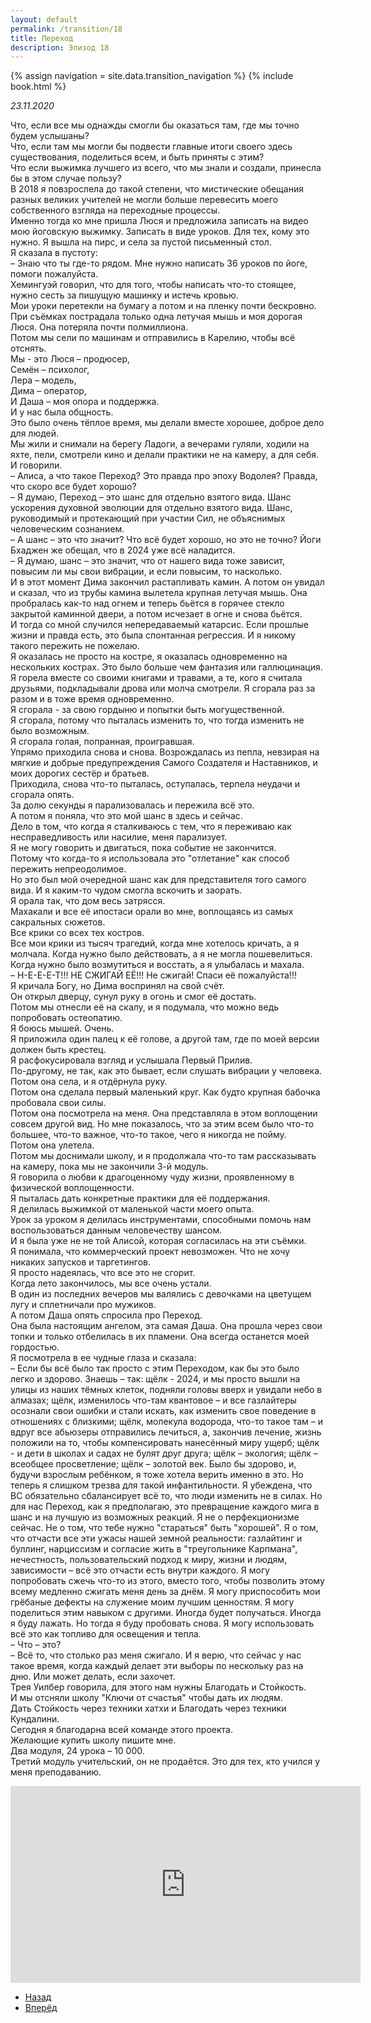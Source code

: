 ```yaml
---
layout: default
permalink: /transition/18
title: Переход
description: Эпизод 18
---
```

{% assign navigation  = site.data.transition_navigation %}
{% include book.html %}

*23.11.2020*

Что, если все мы однажды смогли бы оказаться там, где мы точно будем услышаны?  
Что, если там мы могли бы подвести главные итоги своего здесь существования, поделиться всем, и быть приняты с этим?  
Что если выжимка лучшего из всего, что мы знали и создали, принесла бы в этом случае пользу?  
В 2018 я повзрослела до такой степени, что мистические обещания разных великих учителей не могли больше перевесить моего собственного взгляда на переходные процессы.  
Именно тогда ко мне пришла Люся и предложила записать на видео мою йоговскую выжимку. Записать в виде уроков. Для тех, кому это нужно.
Я вышла на пирс, и села за пустой письменный стол.  
Я сказала в пустоту:  
– Знаю что ты где-то рядом. Мне нужно написать 36 уроков по йоге, помоги пожалуйста.  
Хемингуэй говорил, что для того, чтобы написать что-то стоящее, нужно сесть за пишущую машинку и истечь кровью.  
Мои уроки перетекли на бумагу а потом и на пленку почти бескровно. При съёмках пострадала только одна летучая мышь и моя дорогая Люся. Она потеряла почти полмиллиона.  
Потом мы сели по машинам и отправились в Карелию, чтобы всё отснять.  
Мы - это Люся – продюсер,  
Семён – психолог,  
Лера – модель,  
Дима – оператор,  
И Даша – моя опора и поддержка.  
И у нас была общность.  
Это было очень тёплое время, мы делали вместе хорошее, доброе дело для людей.  
Мы жили и снимали на берегу Ладоги, а вечерами гуляли, ходили на яхте, пели, смотрели кино и делали практики не на камеру, а для себя. И говорили.  
– Алиса, а что такое Переход? Это правда про эпоху Водолея? Правда, что скоро все будет хорошо?  
– Я думаю, Переход – это шанс для отдельно взятого вида. Шанс ускорения духовной эволюции для отдельно взятого вида. Шанс, руководимый и протекающий при участии Сил, не объяснимых человеческим сознанием.  
– А шанс – это что значит? Что всё будет хорошо, но это не точно? Йоги Бхаджен же обещал, что в 2024 уже всё наладится.  
– Я думаю, шанс – это значит, что от нашего вида тоже зависит, повысим ли мы свои вибрации, и если повысим, то насколько.  
И в этот момент Дима закончил растапливать камин. А потом он увидал и сказал, что из трубы камина вылетела крупная летучая мышь. Она пробралась как-то над огнем и теперь бьётся в горячее стекло закрытой каминной двери, а потом исчезает в огне и снова бьётся.  
И тогда со мной случился непередаваемый катарсис. Если прошлые жизни и правда есть, это была спонтанная регрессия. И я никому такого пережить не пожелаю.  
Я оказалась не просто на костре, я оказалась одновременно на нескольких кострах. Это было больше чем фантазия или галлюцинация.  
Я горела вместе со своими книгами и травами, а те, кого я считала друзьями, подкладывали дрова или молча смотрели. Я сгорала раз за разом и в тоже время одновременно.  
Я сгорала - за свою гордыню и попытки быть могущественной.  
Я сгорала, потому что пыталась изменить то, что тогда изменить не было возможным.  
Я сгорала голая, попранная, проигравшая.  
Упрямо приходила снова и снова. Возрождалась из пепла, невзирая на мягкие и добрые предупреждения Самого Создателя и Наставников, и моих дорогих сестёр и братьев.  
Приходила, снова что-то пыталась, оступалась, терпела неудачи и сгорала опять.  
За долю секунды я парализовалась и пережила всё это.  
А потом я поняла, что это мой шанс в здесь и сейчас.  
Дело в том, что когда я сталкиваюсь с тем, что я переживаю как несправедливость или насилие, меня парализует.  
Я не могу говорить и двигаться, пока событие не закончится.  
Потому что когда-то я использовала это "отлетание" как способ пережить непреодолимое.  
Но это был мой очередной шанс как для представителя того самого вида. И я каким-то чудом смогла вскочить и заорать.  
Я орала так, что дом весь затрясся.  
Махакали и все её ипостаси орали во мне, воплощаясь из самых сакральных сюжетов.  
Все крики со всех тех костров.  
Все мои крики из тысяч трагедий, когда мне хотелось кричать, а я молчала. Когда нужно было действовать, а я не могла пошевелиться. Когда нужно было возмутиться и восстать, а я улыбалась и махала.  
– Н-Е-Е-Е-Т!!! НЕ СЖИГАЙ ЕЁ!!! Не сжигай! Спаси её пожалуйста!!!  
Я кричала Богу, но Дима воспринял на свой счёт.  
Он открыл дверцу, сунул руку в огонь и смог её достать.  
Потом мы отнесли её на скалу, и я подумала, что можно ведь попробовать остеопатию.  
Я боюсь мышей. Очень.  
Я приложила один палец к её голове, а другой там, где по моей версии должен быть крестец.  
Я расфокусировала взгляд и услышала Первый Прилив.  
По-другому, не так, как это бывает, если слушать вибрации у человека.  
Потом она села, и я отдёрнула руку.  
Потом она сделала первый маленький круг. Как будто крупная бабочка пробовала свои силы.  
Потом она посмотрела на меня. Она представляла в этом воплощении совсем другой вид. Но мне показалось, что за этим всем было что-то большее, что-то важное, что-то такое, чего я никогда не пойму.  
Потом она улетела.  
Потом мы доснимали школу, и я продолжала что-то там рассказывать на камеру, пока мы не закончили 3-й модуль.  
Я говорила о любви к драгоценному чуду жизни, проявленному в физической воплощенности.  
Я пыталась дать конкретные практики для её поддержания.  
Я делилась выжимкой от маленькой части моего опыта.  
Урок за уроком я делилась инструментами, способными помочь нам воспользоваться данным человечеству шансом.  
И я была уже не не той Алисой, которая согласилась на эти съёмки.  
Я понимала, что коммерческий проект невозможен. Что не хочу никаких запусков и таргетингов.  
Я просто надеялась, что все это не сгорит.  
Когда лето закончилось, мы все очень устали.  
В один из последних вечеров мы валялись с девочками на цветущем лугу и сплетничали про мужиков.  
А потом Даша опять спросила про Переход.  
Она была настоящим ангелом, эта самая Даша. Она прошла через свои топки и только отбелилась в их пламени. Она всегда останется моей гордостью.  
Я посмотрела в ее чудные глаза и сказала:  
– Если бы всё было так просто с этим Переходом, как бы это было легко и здорово. Знаешь – так: щёлк - 2024, и мы просто вышли на улицы из наших тёмных клеток, подняли головы вверх и увидали небо в алмазах; щёлк, изменилось что-там квантовое – и все газлайтеры осознали свои ошибки и стали искать, как изменить свое поведение в отношениях с близкими; щёлк, молекула водорода, что-то такое там – и вдруг все абьюзеры отправились лечиться, а, закончив лечение, жизнь положили на то, чтобы компенсировать нанесённый миру ущерб; щёлк - и дети в школах и садах не булят друг друга; щёлк – экология; щёлк – всеобщее просветление; щёлк – золотой век. Было бы здорово, и, будучи взрослым ребёнком, я тоже хотела верить именно в это. Но теперь я слишком трезва для такой инфантильности. Я убеждена, что ВС обязательно сбалансирует всё то, что люди изменить не в силах. Но для нас Переход, как я предполагаю, это превращение каждого мига в шанс и на лучшую из возможных реакций. Я не о перфекционизме сейчас. Не о том, что тебе нужно "стараться" быть "хорошей". Я о том, что отчасти все эти ужасы нашей земной реальности: газлайтинг и буллинг, нарциссизм и согласие жить в "треугольнике Карпмана", нечестность, пользовательский подход к миру, жизни и людям, зависимости – всё это отчасти есть внутри каждого. Я могу попробовать сжечь что-то из этого, вместо того, чтобы позволить этому всему медленно сжигать меня день за днём. Я могу приспособить мои грёбаные дефекты на служение моим лучшим ценностям. Я могу поделиться этим навыком с другими. Иногда будет получаться. Иногда я буду лажать. Но тогда я буду пробовать снова. Я могу использовать всё это как топливо для освещения и тепла.  
– Что – это?  
– Всё то, что столько раз меня сжигало. И я верю, что сейчас у нас такое время, когда каждый делает эти выборы по нескольку раз на дню. Или может делать, если захочет.  
Трея Уилбер говорила, для этого нам нужны Благодать и Стойкость.  
И мы отсняли школу "Ключи от счастья" чтобы дать их людям.  
Дать Стойкость через техники хатхи и Благодать через техники Кундалини.  
Сегодня я благодарна всей команде этого проекта.  
Желающие купить школу пишите мне.  
Два модуля, 24 урока – 10 000.  
Третий модуль учительский, он не продаётся. Это для тех, кто учился у меня преподаванию.

<div class="ratio ratio-16x9">
    <iframe width="560" height="315" src="https://www.youtube.com/embed/R7bH4OU0s4g" title="YouTube video player" frameborder="0" allow="accelerometer; autoplay; clipboard-write; encrypted-media; gyroscope; picture-in-picture" allowfullscreen></iframe>
</div>

<nav aria-label="pagination">
  <ul class="pagination justify-content-center">
    <li class="page-item">
      <a class="page-link" href="/transition/17"><i class="bi bi-arrow-left"></i> Назад</a>
    </li>
    <li class="page-item">
      <a class="page-link" href="/transition/19">Вперёд <i class="bi bi-arrow-right"></i></a>
    </li>
  </ul>
</nav>